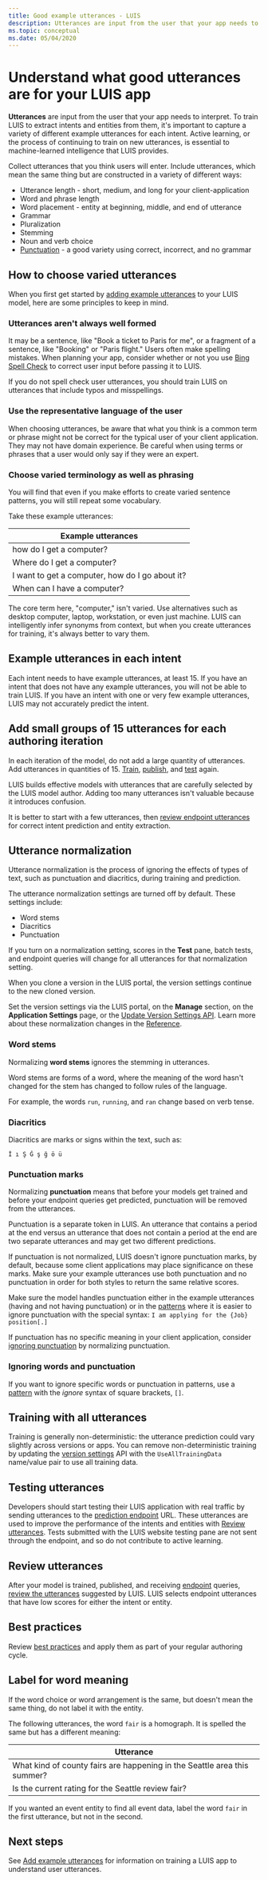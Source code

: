 ```yaml
---
title: Good example utterances - LUIS
description: Utterances are input from the user that your app needs to interpret. Collect phrases that you think users will enter. Include utterances that mean the same thing but are constructed differently in word length and word placement.
ms.topic: conceptual
ms.date: 05/04/2020
---
```

# Understand what good utterances are for your LUIS app

**Utterances** are input from the user that your app needs to interpret. To train LUIS to extract intents and entities from them, it's important to capture a variety of different example utterances for each intent. Active learning, or the process of continuing to train on new utterances, is essential to machine-learned intelligence that LUIS provides.

Collect utterances that you think users will enter. Include utterances, which mean the same thing but are constructed in a variety of different ways:

* Utterance length - short, medium, and long for your client-application
* Word and phrase length
* Word placement - entity at beginning, middle, and end of utterance
* Grammar
* Pluralization
* Stemming
* Noun and verb choice
* [Punctuation](luis-reference-application-settings.md#punctuation-normalization) - a good variety using correct, incorrect, and no grammar

## How to choose varied utterances

When you first get started by [adding example utterances](luis-how-to-add-example-utterances.md) to your LUIS model, here are some principles to keep in mind.

### Utterances aren't always well formed

It may be a sentence, like "Book a ticket to Paris for me", or a fragment of a sentence, like "Booking" or "Paris flight."  Users often make spelling mistakes. When planning your app, consider whether or not you use [Bing Spell Check](luis-tutorial-bing-spellcheck.md) to correct user input before passing it to LUIS.

If you do not spell check user utterances, you should train LUIS on utterances that include typos and misspellings.

### Use the representative language of the user

When choosing utterances, be aware that what you think is a common term or phrase might not be correct for the typical user of your client application. They may not have domain experience. Be careful when using terms or phrases that a user would only say if they were an expert.

### Choose varied terminology as well as phrasing

You will find that even if you make efforts to create varied sentence patterns, you will still repeat some vocabulary.

Take these example utterances:

|Example utterances|
|--|
|how do I get a computer?|
|Where do I get a computer?|
|I want to get a computer, how do I go about it?|
|When can I have a computer?|

The core term here, "computer," isn't varied. Use alternatives such as desktop computer, laptop, workstation, or even just machine. LUIS can intelligently infer synonyms from context, but when you create utterances for training, it's always better to vary them.

## Example utterances in each intent

Each intent needs to have example utterances, at least 15. If you have an intent that does not have any example utterances, you will not be able to train LUIS. If you have an intent with one or very few example utterances, LUIS may not accurately predict the intent.

## Add small groups of 15 utterances for each authoring iteration

In each iteration of the model, do not add a large quantity of utterances. Add utterances in quantities of 15. [Train](luis-how-to-train.md), [publish](luis-how-to-publish-app.md), and [test](luis-interactive-test.md) again.

LUIS builds effective models with utterances that are carefully selected by the LUIS model author. Adding too many utterances isn't valuable because it introduces confusion.

It is better to start with a few utterances, then [review endpoint utterances](luis-how-to-review-endpoint-utterances.md) for correct intent prediction and entity extraction.

## Utterance normalization

Utterance normalization is the process of ignoring the effects of types of text, such as punctuation and diacritics, during training and prediction.

The utterance normalization settings are turned off by default. These settings include:

* Word stems
* Diacritics
* Punctuation

If you turn on a normalization setting, scores in the **Test** pane, batch tests, and endpoint queries will change for all utterances for that normalization setting.

When you clone a version in the LUIS portal, the version settings continue to the new cloned version.

Set the version settings via the LUIS portal, on the **Manage** section, on the **Application Settings** page, or the [Update Version Settings API](https://westus.dev.cognitive.microsoft.com/docs/services/5890b47c39e2bb17b84a55ff/operations/versions-update-application-version-settings). Learn more about these normalization changes in the [Reference](luis-reference-application-settings.md).

### Word stems

Normalizing **word stems** ignores the stemming in utterances.

Word stems are forms of a word, where the meaning of the word hasn't changed for the stem has changed to follow rules of the language.

For example, the words `run`, `running`, and `ran` change based on verb tense.

<a name="utterance-normalization-for-diacritics-and-punctuation"></a>

### Diacritics

Diacritics are marks or signs within the text, such as:

```
İ ı Ş Ğ ş ğ ö ü
```

### Punctuation marks
Normalizing **punctuation** means that before your models get trained and before your endpoint queries get predicted, punctuation will be removed from the utterances.

Punctuation is a separate token in LUIS. An utterance that contains a period at the end versus an utterance that does not contain a period at the end are two separate utterances and may get two different predictions.

If punctuation is not normalized, LUIS doesn't ignore punctuation marks, by default, because some client applications may place significance on these marks. Make sure your example utterances use both punctuation and no punctuation in order for both styles to return the same relative scores.

Make sure the model handles punctuation either in the example utterances (having and not having punctuation) or in the [patterns](luis-concept-patterns.md) where it is easier to ignore punctuation with the special syntax: `I am applying for the {Job} position[.]`

If punctuation has no specific meaning in your client application, consider [ignoring punctuation](#utterance-normalization) by normalizing punctuation.

### Ignoring words and punctuation

If you want to ignore specific words or punctuation in patterns, use a [pattern](luis-concept-patterns.md#pattern-syntax) with the _ignore_ syntax of square brackets, `[]`.

<a name="training-utterances"></a>

## Training with all utterances

Training is generally non-deterministic: the utterance prediction could vary slightly across versions or apps.
You can remove non-deterministic training by updating the [version settings](https://westus.dev.cognitive.microsoft.com/docs/services/5890b47c39e2bb17b84a55ff/operations/versions-update-application-version-settings) API with the `UseAllTrainingData` name/value pair to use all training data.

## Testing utterances

Developers should start testing their LUIS application with real traffic by sending utterances to the [prediction endpoint](luis-how-to-azure-subscription.md) URL. These utterances are used to improve the performance of the intents and entities with [Review utterances](luis-how-to-review-endpoint-utterances.md). Tests submitted with the LUIS website testing pane are not sent through the endpoint, and so do not contribute to active learning.

## Review utterances

After your model is trained, published, and receiving [endpoint](luis-glossary.md#endpoint) queries, [review the utterances](luis-how-to-review-endpoint-utterances.md) suggested by LUIS. LUIS selects endpoint utterances that have low scores for either the intent or entity.

## Best practices

Review [best practices](luis-concept-best-practices.md) and apply them as part of your regular authoring cycle.

## Label for word meaning

If the word choice or word arrangement is the same, but doesn't mean the same thing, do not label it with the entity.

The following utterances, the word `fair` is a homograph. It is spelled the same but has a different meaning:

|Utterance|
|--|
|What kind of county fairs are happening in the Seattle area this summer?|
|Is the current rating for the Seattle review fair?|

If you wanted an event entity to find all event data, label the word `fair` in the first utterance, but not in the second.


## Next steps
See [Add example utterances](luis-how-to-add-example-utterances.md) for information on training a LUIS app to understand user utterances.

